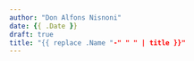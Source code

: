 ```yaml
---
author: "Don Alfons Nisnoni"
date: {{ .Date }}
draft: true
title: "{{ replace .Name "-" " " | title }}"
---
```

